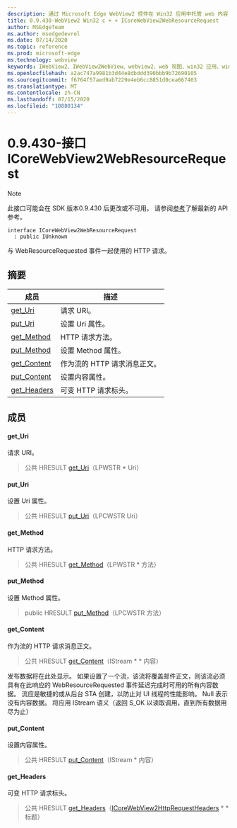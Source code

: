 ```yaml
---
description: 通过 Microsoft Edge WebView2 控件在 Win32 应用中托管 web 内容
title: 0.9.430-WebView2 Win32 c + + ICoreWebView2WebResourceRequest
author: MSEdgeTeam
ms.author: msedgedevrel
ms.date: 07/14/2020
ms.topic: reference
ms.prod: microsoft-edge
ms.technology: webview
keywords: IWebView2、IWebView2WebView、webview2、web 视图、win32 应用、win32、edge、ICoreWebView2、ICoreWebView2Host、浏览器控件、边缘 html
ms.openlocfilehash: a2ac747a9981b3d44e8dbddd390bbb9b72690105
ms.sourcegitcommit: f6764f57aed9ab7229e4eb6cc8851d0cea667403
ms.translationtype: MT
ms.contentlocale: zh-CN
ms.lasthandoff: 07/15/2020
ms.locfileid: "10880134"
---
```

# 0.9.430-接口 ICoreWebView2WebResourceRequest 

> [!NOTE]
> 此接口可能会在 SDK 版本0.9.430 后更改或不可用。 请参阅[参考](../../../webview2-api-reference.md)了解最新的 API 参考。

```
interface ICoreWebView2WebResourceRequest
  : public IUnknown
```

与 WebResourceRequested 事件一起使用的 HTTP 请求。

## 摘要

 成员                        | 描述
--------------------------------|---------------------------------------------
[get_Uri](#get_uri) | 请求 URI。
[put_Uri](#put_uri) | 设置 Uri 属性。
[get_Method](#get_method) | HTTP 请求方法。
[put_Method](#put_method) | 设置 Method 属性。
[get_Content](#get_content) | 作为流的 HTTP 请求消息正文。
[put_Content](#put_content) | 设置内容属性。
[get_Headers](#get_headers) | 可变 HTTP 请求标头。

## 成员

#### get_Uri 

请求 URI。

> 公共 HRESULT [get_Uri](#get_uri)（LPWSTR * Uri）

#### put_Uri 

设置 Uri 属性。

> 公共 HRESULT [put_Uri](#put_uri)（LPCWSTR Uri）

#### get_Method 

HTTP 请求方法。

> 公共 HRESULT [get_Method](#get_method)（LPWSTR * 方法）

#### put_Method 

设置 Method 属性。

> public HRESULT [put_Method](#put_method)（LPCWSTR 方法）

#### get_Content 

作为流的 HTTP 请求消息正文。

> 公共 HRESULT [get_Content](#get_content)（IStream * * 内容）

发布数据将在此处显示。 如果设置了一个流，该流将覆盖邮件正文，则该流必须具有在此响应的 WebResourceRequested 事件延迟完成时可用的所有内容数据。 流应是敏捷的或从后台 STA 创建，以防止对 UI 线程的性能影响。 Null 表示没有内容数据。 将应用 IStream 语义（返回 S_OK 以读取调用，直到所有数据用尽为止）

#### put_Content 

设置内容属性。

> 公共 HRESULT [put_Content](#put_content)（IStream * 内容）

#### get_Headers 

可变 HTTP 请求标头。

> 公共 HRESULT [get_Headers](#get_headers)（[ICoreWebView2HttpRequestHeaders](ICoreWebView2HttpRequestHeaders.md) * * 标题）

